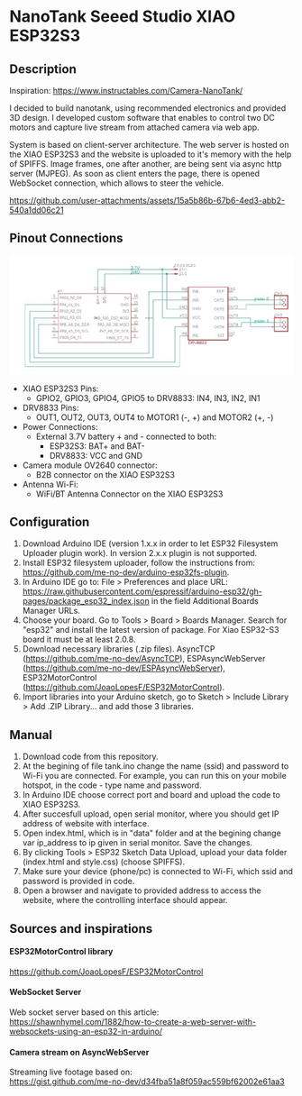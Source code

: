 # NanoTank Seeed Studio XIAO ESP32S3

## Description
Inspiration: https://www.instructables.com/Camera-NanoTank/

I decided to build nanotank, using recommended electronics and provided 3D design. I developed custom software that enables to control two DC motors and capture live stream from attached camera via web app.

System is based on client-server architecture. The web server is hosted on the XIAO ESP32S3 and the website is uploaded to it's memory with the help of SPIFFS. Image frames, one after another, are being sent via async http server (MJPEG). As soon as client enters the page, there is opened WebSocket connection, which allows to steer the vehicle.

https://github.com/user-attachments/assets/15a5b86b-67b6-4ed3-abb2-540a1dd06c21

## Pinout Connections

![](extras/electronics/nanotank_electronics.png)
- XIAO ESP32S3 Pins:
  - GPIO2, GPIO3, GPIO4, GPIO5 to DRV8833: IN4, IN3, IN2, IN1
- DRV8833 Pins:
  - OUT1, OUT2, OUT3, OUT4 to MOTOR1 (-, +) and MOTOR2 (+, -)
- Power Connections:
  - External 3.7V battery + and - connected to both:
    - ESP32S3: BAT+ and BAT-
    - DRV8833: VCC and GND
- Camera module OV2640 connector:
	 - B2B connector on the XIAO ESP32S3
- Antenna Wi-Fi:
	- WiFi/BT Antenna Connector on the XIAO ESP32S3  
## Configuration
1. Download Arduino IDE (version 1.x.x in order to let ESP32 Filesystem Uploader plugin work). In version 2.x.x plugin is not supported.
2. Install ESP32 filesystem uploader, follow the instructions from: https://github.com/me-no-dev/arduino-esp32fs-plugin.
3. In Arduino IDE go to: File > Preferences and place URL: https://raw.githubusercontent.com/espressif/arduino-esp32/gh-pages/package_esp32_index.json in the field Additional Boards Manager URLs.
4. Choose your board. Go to Tools > Board > Boards Manager. Search for "esp32" and install the latest version of package. For Xiao ESP32-S3 board it must be at least 2.0.8.
5. Download necessary libraries (.zip files). AsyncTCP (https://github.com/me-no-dev/AsyncTCP), ESPAsyncWebServer (https://github.com/me-no-dev/ESPAsyncWebServer), ESP32MotorControl (https://github.com/JoaoLopesF/ESP32MotorControl).
6. Import libraries into your Arduino sketch, go to  Sketch > Include Library > Add .ZIP Library... and add those 3 libraries.
## Manual
1. Download code from this repository.
2. At the begining of file tank.ino change the name (ssid) and password to Wi-Fi you are connected. For example, you can run this on your mobile hotspot, in the code - type name and password.
3. In Arduino IDE choose correct port and board and upload the code to XIAO ESP32S3.
4. After succesfull upload, open serial monitor, where you should get IP address of website with interface.
5. Open index.html, which is in "data" folder and at the begining change var ip_address to ip given in serial monitor. Save the changes.
6. By clicking Tools > ESP32 Sketch Data Upload, upload your data folder (index.html and style.css) (choose SPIFFS).
7. Make sure your device (phone/pc) is connected to Wi-Fi, which ssid and password is provided in code.
8. Open a browser and navigate to provided address to access the website, where the controlling interface should appear.

## Sources and inspirations
#### ESP32MotorControl library
https://github.com/JoaoLopesF/ESP32MotorControl
#### WebSocket Server
Web socket server based on this article:\
https://shawnhymel.com/1882/how-to-create-a-web-server-with-websockets-using-an-esp32-in-arduino/ 
#### Camera stream on  AsyncWebServer
Streaming live footage based on:\
https://gist.github.com/me-no-dev/d34fba51a8f059ac559bf62002e61aa3 





